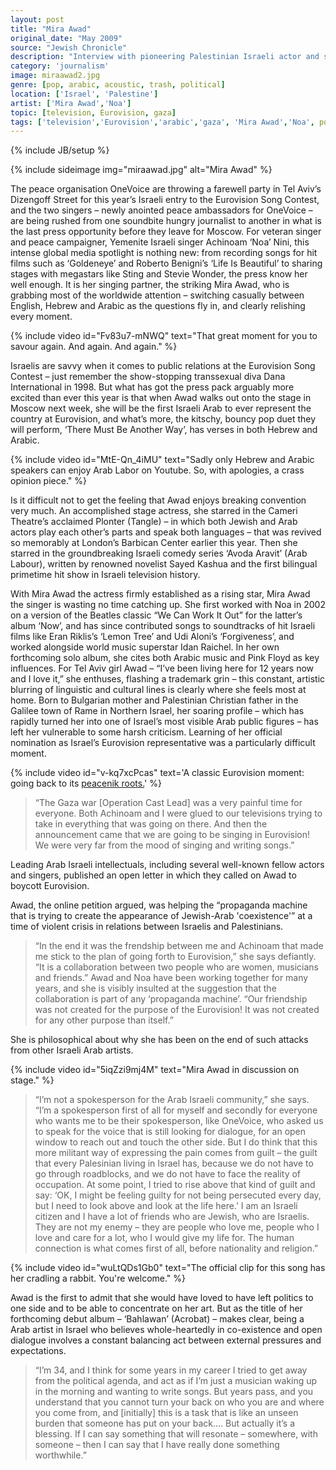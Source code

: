 ```yaml
---
layout: post
title: "Mira Awad"
original_date: "May 2009"
source: "Jewish Chronicle"
description: "Interview with pioneering Palestinian Israeli actor and singer"
category: 'journalism'
image: miraawad2.jpg
genre: [pop, arabic, acoustic, trash, political]
location: ['Israel', 'Palestine']
artist: ['Mira Awad','Noa']
topic: [television, Eurovision, gaza]
tags: ['television','Eurovision','arabic','gaza', 'Mira Awad','Noa', pop, acoustic, trash, political, 'Israel', 'Palestine']
---
```

{% include JB/setup %}

<!--------------HELPERS------------->
<!-- video helper -->
<!-- {% include video id="UXwLBS3yUkA" text="Buena Vista: it never did get better than this." pre='' %} -->
<!-- image helper: remote -->
<!-- {% include sideimage url="http://..." text="Buena Vista: it never did get better than this." %} -->
<!-- image helper: local -->
<!-- {% include sideimage img="mypic.jpg" text="Buena Vista: it never did get better than this." %} -->
<!-- link helper: open in new tab -->
<!-- {% include link url="http://..." text="Buena Vista: it never did get better than this." %} -->


{% include sideimage img="miraawad.jpg" alt="Mira Awad" %}

<span class="newthought">The peace organisation OneVoice<span> are throwing a farewell party in Tel Aviv’s Dizengoff Street for this year’s Israeli entry to the Eurovision Song Contest, and the two singers – newly anointed peace ambassadors for OneVoice – are being rushed from one soundbite hungry journalist to another in what is the last press opportunity before they leave for Moscow. For veteran singer and peace campaigner, Yemenite Israeli singer Achinoam ‘Noa’ Nini, this intense global media spotlight is nothing new: from recording songs for hit films such as ‘Goldeneye’ and Roberto Benigni’s ‘Life Is Beautiful’ to sharing stages with megastars like Sting and Stevie Wonder, the press know her well enough. It is her singing partner, the striking Mira Awad, who is grabbing most of the worldwide attention – switching casually between English, Hebrew and Arabic as the questions fly in, and clearly relishing every moment.

{% include video id="Fv83u7-mNWQ" text="That great moment for you to savour again. And again. And again." %}

Israelis are savvy when it comes to public relations at the Eurovision Song Contest – just remember the show-stopping transsexual diva Dana International in 1998. But what has got the press pack arguably more excited than ever this year is that when Awad walks out onto the stage in Moscow next week, she will be the first Israeli Arab to ever represent the country at Eurovision, and what’s more, the kitschy, bouncy pop duet they will perform, ‘There Must Be Another Way’, has verses in both Hebrew and Arabic.

{% include video id="MtE-Qn_4iMU" text="Sadly only Hebrew and Arabic speakers can enjoy Arab Labor on Youtube. So, with apologies, a crass opinion piece." %}

Is it difficult not to get the feeling that Awad enjoys breaking convention very much. An accomplished stage actress, she starred in the Cameri Theatre’s acclaimed Plonter (Tangle) – in which both Jewish and Arab actors play each other’s parts and speak both languages – that was revived so memorably at London’s Barbican Center earlier this year. Then she starred in the groundbreaking Israeli comedy series ‘Avoda Aravit’ (Arab Labour), written by renowned novelist Sayed Kashua and the first bilingual primetime hit show in Israeli television history.

With Mira Awad the actress firmly established as a rising star, Mira Awad the singer is wasting no time catching up. She first worked with Noa in 2002 on a version of the Beatles classic “We Can Work It Out” for the latter’s album ‘Now’, and has since contributed songs to soundtracks of hit Israeli films like Eran Riklis’s ‘Lemon Tree’ and Udi Aloni’s ‘Forgiveness’, and worked alongside world music superstar Idan Raichel. In her own forthcoming solo album, she cites both Arabic music and Pink Floyd as key influences. For Tel Aviv girl Awad – “I’ve been living here for 12 years now and I love it,” she enthuses, flashing a trademark grin – this constant, artistic blurring of linguistic and cultural lines is clearly where she feels most at home. Born to Bulgarian mother and Palestinian Christian father in the Galilee town of Rame in Northern Israel, her soaring profile – which has rapidly turned her into one of Israel’s most visible Arab public figures – has left her vulnerable to some harsh criticism. Learning of her official nomination as Israel’s Eurovision representative was a particularly difficult moment.

{% include video id="v-kq7xcPcas" text='A classic Eurovision moment: going back to its <a href="https://en.wikipedia.org/wiki/Eurovision_Song_Contest#Origins"  >peacenik roots.</a>' %}

 > “The Gaza war [Operation Cast Lead] was a very painful time for everyone. Both Achinoam and I were glued to our televisions trying to take in everything that was going on there. And then the announcement came that we are going to be singing in Eurovision! We were very far from the mood of singing and writing songs.”

Leading Arab Israeli intellectuals, including several well-known fellow actors and singers, published an open letter in which they called on Awad to boycott Eurovision. 

Awad, the online petition argued, was helping the “propaganda machine that is trying to create the appearance of Jewish-Arab 'coexistence'” at a time of violent crisis in relations between Israelis and Palestinians. 

> “In the end it was the frendship between me and Achinoam that made me stick to the plan of going forth to Eurovision,” she says defiantly. “It is a collaboration between two people who are women, musicians and friends.” Awad and Noa have been working together for many years, and she is visibly insulted at the suggestion that the collaboration is part of any ‘propaganda machine’. “Our friendship was not created for the purpose of the Eurovision! It was not created for any other purpose than itself.” 

She is philosophical about why she has been on the end of such attacks from other Israeli Arab artists.

{% include video id="5iqZzi9mj4M" text="Mira Awad in discussion on stage." %}

> “I’m not a spokesperson for the Arab Israeli community,” she says. “I’m a spokesperson first of all for myself and secondly for everyone who wants me to be their spokesperson, like OneVoice, who asked us to speak for the voice that is still looking for dialogue, for an open window  to reach out and touch the other side. But I do think that this more militant way of expressing the pain comes from guilt – the guilt that every Palesinian living in Israel has, because we do not have to go through roadblocks, and we do not have to face the reality of occupation. At some point, I tried to rise above that kind of guilt and say: ‘OK, I might be feeling guilty for not being persecuted every day, but I need to look above and look at the life here.’ I am an Israeli citizen and I have a lot of friends who are Jewish, who are Israelis. They are not my enemy – they are people who love me, people who I love and care for a lot, who I would give my life for. The human connection is what comes first of all, before nationality and religion.”
 
{% include video id="wuLtQDs1Gb0" text="The official clip for this song has her cradling a rabbit. You're welcome." %}

Awad is the first to admit that she would have loved to have left politics to one side and to be able to concentrate on her art. But as the title of her forthcoming debut album – ‘Bahlawan’ (Acrobat) –  makes clear, being a Arab artist in Israel who believes whole-heartedly in co-existence and open dialogue involves a constant balancing act between external pressures and expectations. 

> “I’m 34, and I think for some years in my career I tried to get away from the political agenda, and act as if I’m just a musician waking up in the morning and wanting to write songs. But years pass, and you understand that you cannot turn your back on who you are and where you come from, and [initially] this is a task that is like an unseen burden that someone has put on your back…. But actually it’s a blessing. If I can say something that will resonate – somewhere,  with someone –  then I can say that I have really done something worthwhile.” 
